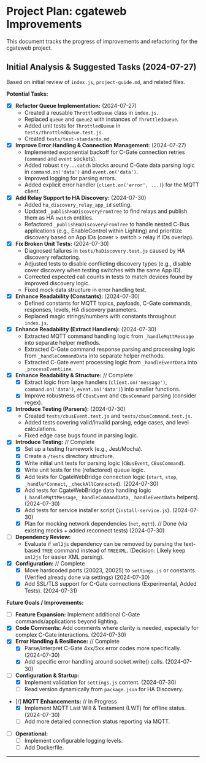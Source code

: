 # Project Plan: cgateweb Improvements

This document tracks the progress of improvements and refactoring for the cgateweb project.

## Initial Analysis & Suggested Tasks (2024-07-27)

Based on initial review of `index.js`, `project-guide.md`, and related files.

**Potential Tasks:**

*   [x] **Refactor Queue Implementation:** (2024-07-27)
    *   Created a reusable `ThrottledQueue` class in `index.js`.
    *   Replaced `queue` and `queue2` with instances of `ThrottledQueue`.
    *   Added unit tests for `ThrottledQueue` in `tests/throttledQueue.test.js`.
    *   Created `tests/test-standards.md`.
*   [x] **Improve Error Handling & Connection Management:** (2024-07-27)
    *   Implemented exponential backoff for C-Gate connection retries (`command` and `event` sockets).
    *   Added robust `try...catch` blocks around C-Gate data parsing logic in `command.on('data')` and `event.on('data')`.
    *   Improved logging for parsing errors.
    *   Added explicit error handler (`client.on('error', ...)`) for the MQTT client.
*   [x] **Add Relay Support to HA Discovery:** (2024-07-30)
    *   Added `ha_discovery_relay_app_id` setting.
    *   Updated `_publishHaDiscoveryFromTree` to find relays and publish them as HA `switch` entities.
    *   Refactored `_publishHaDiscoveryFromTree` to handle nested C-Bus applications (e.g., EnableControl within Lighting) and prioritize discovery based on App IDs (cover > switch > relay if IDs overlap).
*   [x] **Fix Broken Unit Tests:** (2024-07-30)
    *   Diagnosed failures in `tests/haDiscovery.test.js` caused by HA discovery refactoring.
    *   Adjusted tests to disable conflicting discovery types (e.g., disable cover discovery when testing switches with the same App ID).
    *   Corrected expected call counts in tests to match devices found by improved discovery logic.
    *   Fixed mock data structure in error handling test.
*   [x] **Enhance Readability (Constants):** (2024-07-30)
    *   Defined constants for MQTT topics, payloads, C-Gate commands, responses, levels, HA discovery parameters.
    *   Replaced magic strings/numbers with constants throughout `index.js`.
*   [x] **Enhance Readability (Extract Handlers):** (2024-07-30)
    *   Extracted MQTT command handling logic from `_handleMqttMessage` into separate helper methods.
    *   Extracted C-Gate command response parsing and processing logic from `_handleCommandData` into separate helper methods.
    *   Extracted C-Gate event processing logic from `_handleEventData` into `_processEventLine`.
*   [x] **Enhance Readability & Structure:** // Complete
    *   [x] Extract logic from large handlers (`client.on('message')`, `command.on('data')`, `event.on('data')`) into smaller functions. 
    *   [x] Improve robustness of `CBusEvent` and `CBusCommand` parsing (consider regex).
*   [x] **Introduce Testing (Parsers):** (2024-07-30)
    *   Created `tests/cbusEvent.test.js` and `tests/cbusCommand.test.js`.
    *   Added tests covering valid/invalid parsing, edge cases, and level calculations.
    *   Fixed edge case bugs found in parsing logic.
*   [x] **Introduce Testing:** // Complete
    *   [x] Set up a testing framework (e.g., Jest/Mocha). 
    *   [x] Create a `/tests` directory structure. 
    *   [x] Write initial unit tests for parsing logic (`CBusEvent`, `CBusCommand`). 
    *   [x] Write unit tests for the (refactored) queue logic. 
    *   [x] Add tests for CgateWebBridge connection logic (`start`, `stop`, `_handle*Connect`, `_checkAllConnected`). (2024-07-30)
    *   [x] Add tests for CgateWebBridge data handling logic (`_handleMqttMessage`, `_handleCommandData`, `_handleEventData` helpers). (2024-07-30)
    *   [x] Add tests for service installer script (`install-service.js`). (2024-07-30)
    *   [x] Plan for mocking network dependencies (`net`, `mqtt`). // Done (via existing mocks + added reconnect tests) (2024-07-30)
*   [ ] **Dependency Review:**
    *   Evaluate if `xml2js` dependency can be removed by parsing the text-based `TREE` command instead of `TREEXML`. (Decision: Likely keep `xml2js` for easier XML parsing).
*   [x] **Configuration:** // Complete
    *   [x] Move hardcoded ports (20023, 20025) to `settings.js` or constants. (Verified already done via settings) (2024-07-30)
    *   [x] Add SSL/TLS support for C-Gate connections (Experimental, Added Tests). (2024-07-31)

**Future Goals / Improvements:**

*   [ ] **Feature Expansion:** Implement additional C-Gate commands/applications beyond lighting.
*   [x] **Code Comments:** Add comments where clarity is needed, especially for complex C-Gate interactions. (2024-07-30)
*   [x] **Error Handling & Resilience:** // Complete
    *   [x] Parse/interpret C-Gate 4xx/5xx error codes more specifically. (2024-07-30)
    *   [x] Add specific error handling around socket.write() calls. (2024-07-30)
*   [ ] **Configuration & Startup:**
    *   [x] Implement validation for `settings.js` content. (2024-07-30)
    *   [ ] Read version dynamically from `package.json` for HA Discovery.
*   [/] **MQTT Enhancements:** // In Progress
    *   [x] Implement MQTT Last Will & Testament (LWT) for offline status. (2024-07-30)
    *   [ ] Add more detailed connection status reporting via MQTT.
*   [ ] **Operational:**
    *   [ ] Implement configurable logging levels.
    *   [ ] Add Dockerfile.

---
